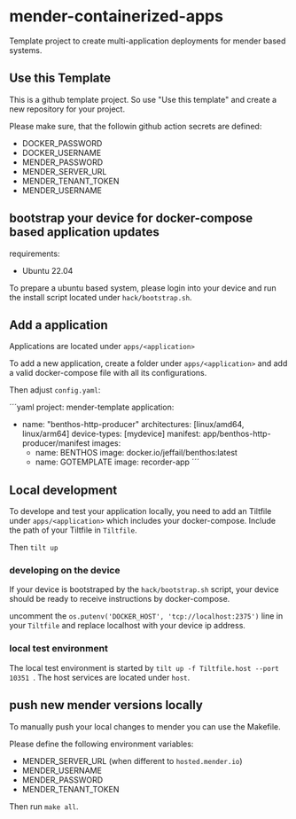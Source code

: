 # mender-containerized-apps

Template project to create multi-application deployments for mender based systems.

## Use this Template

This is a github template project. So use "Use this template" and create a new repository for your project. 

Please make sure, that the followin github action secrets are defined:

* DOCKER_PASSWORD
* DOCKER_USERNAME
* MENDER_PASSWORD
* MENDER_SERVER_URL
* MENDER_TENANT_TOKEN
* MENDER_USERNAME

## bootstrap your device for docker-compose based application updates

requirements: 
* Ubuntu 22.04

To prepare a ubuntu based system, please login into your device and run the install script located under `hack/bootstrap.sh`.

## Add a application

Applications are located under `apps/<application>`

To add a new application, create a folder under `apps/<application>` and add a valid docker-compose file with all its configurations.

Then adjust `config.yaml`: 

´´´yaml
project: mender-template
application:
  - name: "benthos-http-producer"
    architectures: [linux/amd64, linux/arm64]
    device-types: [mydevice]
    manifest: app/benthos-http-producer/manifest
    images:
      - name: BENTHOS
        image: docker.io/jeffail/benthos:latest
      - name: GOTEMPLATE
        image:  recorder-app
´´´

## Local development

To develope and test your application locally, you need to add an Tiltfile under `apps/<application>` which includes your docker-compose. 
Include the path of your Tiltfile in `Tiltfile`. 

Then `tilt up`

### developing on the device

If your device is bootstraped by the `hack/bootstrap.sh` script, your device should be ready to receive instructions by docker-compose. 

uncomment the `os.putenv('DOCKER_HOST', 'tcp://localhost:2375')` line in your `Tiltfile` and replace localhost with your device ip address.

### local test environment

The local test environment is started by `tilt up -f Tiltfile.host --port 10351 `. The host services are located under `host`.

## push new mender versions locally

To manually push your local changes to mender you can use the Makefile.

Please define the following environment variables:

* MENDER_SERVER_URL (when different to `hosted.mender.io`)
* MENDER_USERNAME
* MENDER_PASSWORD
* MENDER_TENANT_TOKEN

Then run `make all`.


